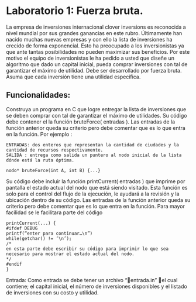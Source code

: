 # Laboratorio 1: Fuerza bruta.
La empresa de inversiones internacional clover inversions es reconocida a nivel mundial por sus grandes ganancias en este rubro. Últimamente han nacido muchas nuevas empresas y con ello la lista de inversiones ha crecido de forma exponencial. Esto ha preocupado a los inversionistas ya que ante tantas posibilidades no pueden maximizar sus beneficios. Por este motivo el equipo de inversionistas le ha pedido a usted que diseñe un algoritmo que dado un capital inicial, pueda comprar inversiones con tal de garantizar el máximo de utilidad. Debe ser desarrollado por fuerza bruta. Asuma que cada inversión tiene una utilidad específica.

## Funcionalidades:
Construya un programa en C que logre entregar la lista de inversiones que se deben comprar con tal de garantizar el máximo de utilidades.
Su código debe contener el la función bruteForce( entradas ). Las entradas de la función anterior queda su criterio pero debe comentar que es lo que entra en la función. Por ejemplo :
```
ENTRADAS: dos enteros que representan la cantidad de ciudades y la cantidad de recursos respectivamente.
SALIDA : entrega como salida un puntero al nodo inicial de la lista dónde está la ruta óptima.

nodo* bruteForce(int A, int B) {...}
```

Su código debe incluir la función printCurrent( entradas ) que imprime por pantalla el estado actual del nodo que está siendo visitado. Esta función es solo para el control del flujo de la ejecución, le ayudará a la revisión y la ubicación dentro de su código. Las entradas de la función anterior queda su criterio pero debe comentar que es lo que entra en la función. Para mayor facilidad se le facilitara parte del código
```
printCurrent(...) {
#ifdef DEBUG
printf(“enter para continuar…\n”)
while(getchar() != ‘\n’);
/*
en esta parte debe escribir su código para imprimir lo que sea necesario para mostrar el estado actual del nodo.
*/
#endif
}
```

Entrada:
Como entrada se debe tener un archivo “entrada.in” el cual contiene; el capital inicial, el número de inversiones disponibles y el listado de inversiones con su costo y utilidad.